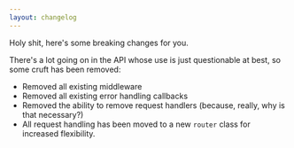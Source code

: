 ```yaml
---
layout: changelog
---
```


Holy shit, here's some breaking changes for you.

There's a lot going on in the API whose use is just questionable at best, so some cruft has been removed:
- Removed all existing middleware
- Removed all existing error handling callbacks
- Removed the ability to remove request handlers (because, really, why is that necessary?)
- All request handling has been moved to a new `router` class for increased flexibility.